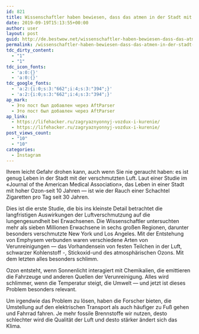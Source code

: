 ```yaml
---
id: 821
title: Wissenschaftler haben bewiesen, dass das atmen in der Stadt mit verschmutzten Luft — ist wie Rauchen
date: 2019-09-19T15:13:55+00:00
author: user
layout: post
guid: http://de.bestwow.net/wissenschaftler-haben-bewiesen-dass-das-atmen-in-der-stadt-mit-verschmutzten-luft-ist-wie-rauchen/
permalink: /wissenschaftler-haben-bewiesen-dass-das-atmen-in-der-stadt-mit-verschmutzten-luft-ist-wie-rauchen/
tdc_dirty_content:
  - "1"
  - "1"
tdc_icon_fonts:
  - 'a:0:{}'
  - 'a:0:{}'
tdc_google_fonts:
  - 'a:2:{i:0;s:3:"662";i:4;s:3:"394";}'
  - 'a:2:{i:0;s:3:"662";i:4;s:3:"394";}'
ap_mark:
  - Это пост был добавлен через AftParser
  - Это пост был добавлен через AftParser
ap_link:
  - https://lifehacker.ru/zagryaznyonnyj-vozdux-i-kurenie/
  - https://lifehacker.ru/zagryaznyonnyj-vozdux-i-kurenie/
post_views_count:
  - "10"
  - "10"
categories:
  - Instagram
---
```

Ihrem leicht Gefahr drohen kann, auch wenn Sie nie geraucht haben: es ist genug Leben in der Stadt mit der verschmutzten Luft. Laut einer Studie im «Journal of the American Medical Association», das Leben in einer Stadt mit hoher Ozon-seit 10 Jahren — ist wie der Rauch einer Schachtel Zigaretten pro Tag seit 30 Jahren.

Dies ist die erste Studie, die bis ins kleinste Detail betrachtet die langfristigen Auswirkungen der Luftverschmutzung auf die lungengesundheit bei Erwachsenen. Die Wissenschaftler untersuchten mehr als sieben Millionen Erwachsene in sechs großen Regionen, darunter besonders verschmutzte New York und Los Angeles. Mit der Entstehung von Emphysem verbunden waren verschiedene Arten von Verunreinigungen — das Vorhandensein von festen Teilchen in der Luft, schwarzer Kohlenstoff -, Stickoxid-und des atmosphärischen Ozons. Mit dem letzten alles besonders schlimm.

Ozon entsteht, wenn Sonnenlicht interagiert mit Chemikalien, die emittieren die Fahrzeuge und anderen Quellen der Verunreinigung. Alles wird schlimmer, wenn die Temperatur steigt, die Umwelt — und jetzt ist dieses Problem besonders relevant.

Um irgendwie das Problem zu lösen, haben die Forscher bieten, die Umstellung auf den elektrischen Transport als auch häufiger zu Fuß gehen und Fahrrad fahren. Je mehr fossile Brennstoffe wir nutzen, desto schlechter wird die Qualität der Luft und desto stärker ändert sich das Klima.